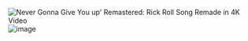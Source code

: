 <img src="https://i.insider.com/602ee9ced3ad27001837f2ac?width=750&amp;format=jpeg&amp;auto=webp" alt="Never Gonna Give You up&#39; Remastered: Rick Roll Song Remade in 4K Video"/>![image](https://user-images.githubusercontent.com/82839086/169141305-55c571c9-6b2b-4303-81c2-97e27e560eb1.png)
